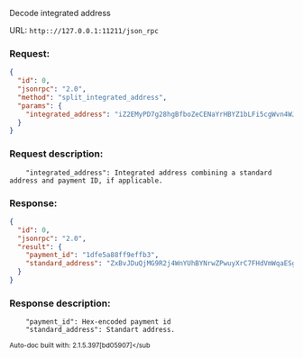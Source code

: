 Decode integrated address

URL: ```http:://127.0.0.1:11211/json_rpc```
### Request: 
```json
{
  "id": 0,
  "jsonrpc": "2.0",
  "method": "split_integrated_address",
  "params": {
    "integrated_address": "iZ2EMyPD7g28hgBfboZeCENaYrHBYZ1bLFi5cgWvn4WJLaxfgs4kqG6cJi9ai2zrXWSCpsvRXit14gKjeijx6YPCLJEv6Fx4rVm1hdAGQFis"
  }
}
```
### Request description: 
```
    "integrated_address": Integrated address combining a standard address and payment ID, if applicable.

```
### Response: 
```json
{
  "id": 0,
  "jsonrpc": "2.0",
  "result": {
    "payment_id": "1dfe5a88ff9effb3",
    "standard_address": "ZxBvJDuQjMG9R2j4WnYUhBYNrwZPwuyXrC7FHdVmWqaESgowDvgfWtiXeNGu8Px9B24pkmjsA39fzSSiEQG1ekB225ZnrMTBp"
  }
}
```
### Response description: 
```
    "payment_id": Hex-encoded payment id
    "standard_address": Standart address.

```
<sub>Auto-doc built with: 2.1.5.397[bd05907]</sub